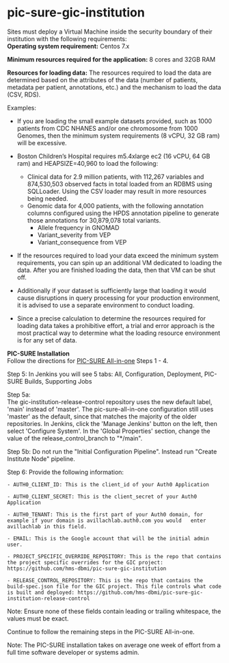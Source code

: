 # pic-sure-gic-institution

Sites must deploy a Virtual Machine inside the security boundary of their institution with the following requirements: <br>
<b>Operating system requirement:</b> Centos 7.x
<p><b>Minimum resources required for the application:</b> 8 cores and 32GB RAM
<p><b>Resources for loading data:</b> The resources required to load the data are determined based on the attributes of the data (number of patients, metadata per patient, annotations, etc.) and the mechanism to load the data (CSV, RDS). <br>

  Examples:
  * If you are loading the small example datasets provided, such as 1000 patients from CDC NHANES and/or one chromosome from 1000 Genomes, then the minimum system requirements (8 vCPU, 32 GB ram) will be excessive. 

* Boston Children’s Hospital requires m5.4xlarge ec2 (16 vCPU, 64 GB ram) and HEAPSIZE=40,960 to load the following: 
  * Clinical data for 2.9 million patients, with 112,267 variables and 874,530,503 observed facts in total loaded from an RDBMS using SQLLoader. 
Using the CSV loader may result in more resources being needed. 
  * Genomic data for 4,000 patients, with the following annotation columns configured using the HPDS annotation pipeline to generate those annotations for 30,879,078 total variants.
    * Allele frequency in GNOMAD
    * Variant_severity from VEP
    * Variant_consequence from VEP


* If the resources required to load your data exceed the minimum system requirements, you can spin up an additional VM dedicated to loading the data. After you are finished loading the data, then that VM can be shut off. 
* Additionally if your dataset is sufficiently large that loading it would cause disruptions in query processing for your production environment, it is advised to use a separate environment to conduct loading.
* Since a precise calculation to determine the resources required for loading data takes a prohibitive effort, a trial and error approach is the most practical way to determine what the loading resource environment is for any set of data.


<b> PIC-SURE Installation</b><br>
Follow the directions for [PIC-SURE All-in-one](https://github.com/hms-dbmi/pic-sure-all-in-one "PIC-SURE All-in-one") Steps 1 - 4.

Step 5: In Jenkins you will see 5 tabs: All, Configuration, Deployment, PIC-SURE Builds, Supporting Jobs

Step 5a: <br> The gic-institution-release-control repository uses the new default label, 'main' instead of 'master'.  The pic-sure-all-in-one configuration still uses 'master' as the default, since that matches the majority of the older repositories.  In Jenkins, click the 'Manage Jenkins' button on the left, then select 'Configure System'. In the 'Global Properties' section, change the value of the release_control_branch to "*/main". 

Step 5b: Do not run the "Initial Configuration Pipeline". Instead run "Create Institute Node" pipeline. 


Step 6: Provide the following information:

    - AUTH0_CLIENT_ID: This is the client_id of your Auth0 Application

    - AUTH0_CLIENT_SECRET: This is the client_secret of your Auth0 Application

    - AUTH0_TENANT: This is the first part of your Auth0 domain, for example if your domain is avillachlab.auth0.com you would   enter avillachlab in this field.

    - EMAIL: This is the Google account that will be the initial admin user.

    - PROJECT_SPECIFIC_OVERRIDE_REPOSITORY: This is the repo that contains the project specific overrides for the GIC project: https://github.com/hms-dbmi/pic-sure-gic-institution 

    - RELEASE_CONTROL_REPOSITORY: This is the repo that contains the build-spec.json file for the GIC project. This file controls what code is built and deployed: https://github.com/hms-dbmi/pic-sure-gic-institution-release-control

Note: Ensure none of these fields contain leading or trailing whitespace, the values must be exact.

<p>Continue to follow the remaining steps in the PIC-SURE All-in-one.</p> 


<p>Note: The PIC-SURE installation takes on average one week of effort from a full time software developer or systems admin. </p>
